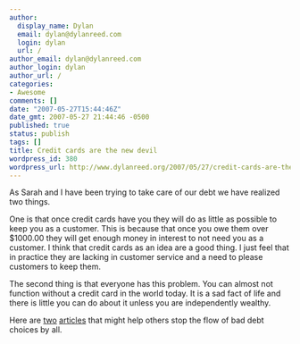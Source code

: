 ```yaml
---
author:
  display_name: Dylan
  email: dylan@dylanreed.com
  login: dylan
  url: /
author_email: dylan@dylanreed.com
author_login: dylan
author_url: /
categories:
- Awesome
comments: []
date: "2007-05-27T15:44:46Z"
date_gmt: 2007-05-27 21:44:46 -0500
published: true
status: publish
tags: []
title: Credit cards are the new devil
wordpress_id: 380
wordpress_url: http://www.dylanreed.org/2007/05/27/credit-cards-are-the-new-devil/
---
```


As Sarah and I have been trying to take care of our debt we have realized two things.

One is that once credit cards have you they will do as little as possible to keep you as a customer. This is because that once you owe them over $1000.00 they will get enough money in interest to not need you as a customer. I think that credit cards as an idea are a good thing. I just feel that in practice they are lacking in customer service and a need to please customers to keep them.

The second thing is that everyone has this problem. You can almost not function without a credit card in the world today. It is a sad fact of life and there is little you can do about it unless you are independently wealthy.

Here are [two][1] [articles][2] that might help others stop the flow of bad debt choices by all.

   [1]: http://www.cardguide.co.uk/articles/credit_card_types.html
   [2]: http://www.cardguide.co.uk/articles/rate_tart.html


